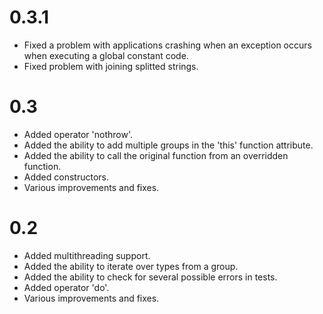 # 0.3.1
- Fixed a problem with applications crashing when an exception occurs when executing a global constant code.
- Fixed problem with joining splitted strings.

# 0.3
- Added operator 'nothrow'.
- Added the ability to add multiple groups in the 'this' function attribute.
- Added the ability to call the original function from an overridden function.
- Added constructors.
- Various improvements and fixes.

# 0.2
- Added multithreading support.
- Added the ability to iterate over types from a group.
- Added the ability to check for several possible errors in tests.
- Added operator 'do'.
- Various improvements and fixes.
